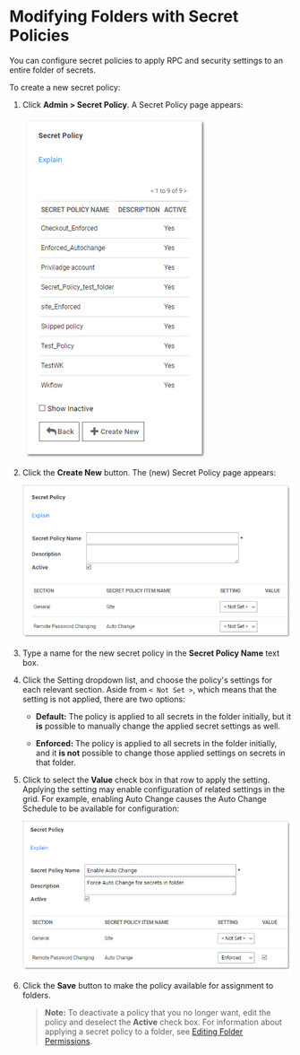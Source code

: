 [title]: # (Modifying Folders with Secret Policies)
[tags]: # (Folder)
[priority]: # (60)

# Modifying Folders with Secret Policies

You can configure secret policies to apply RPC and security settings to an entire folder of secrets.

To create a new secret policy:

1. Click **Admin \> Secret Policy**. A Secret Policy page appears:

   ![1557158189203](images/1557158189203.png)

1. Click the **Create New** button. The (new) Secret Policy page appears:

   ![1557158522564](images/1557158522564.png)

1. Type a name for the new secret policy in the **Secret Policy Name** text box.

1. Click the Setting dropdown list, and choose the policy's settings for each relevant section. Aside from `< Not Set >`, which means that the setting is not applied, there are two options:

   - **Default:** The policy is applied to all secrets in the folder initially, but it **is** possible to manually change the applied secret settings as well.

   - **Enforced:** The policy is applied to all secrets in the folder initially, and it **is not** possible to change those applied settings on secrets in that folder.

1. Click to select the **Value** check box in that row to apply the setting. Applying the setting may enable configuration of related settings in the grid. For example, enabling Auto Change causes the Auto Change Schedule to be available for configuration:

   ![1557158990439](images/1557158990439.png)

1. Click the **Save** button to make the policy available for assignment to folders.

   > **Note:** To deactivate a policy that you no longer want, edit the policy and deselect the **Active** check box. For information about applying a secret policy to a folder, see [Editing Folder Permissions](#editing-folder-permissions).
